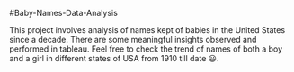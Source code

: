 #Baby-Names-Data-Analysis

This project involves analysis of names kept of babies in the United States since a decade. There are some meaningful insights observed and performed in tableau. Feel free to check the trend of names of both a boy and a girl in different states of USA from 1910 till date :smiley:.